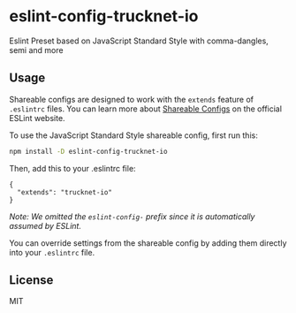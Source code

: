 # eslint-config-trucknet-io

Eslint Preset based on JavaScript Standard Style with comma-dangles, semi and more


## Usage

Shareable configs are designed to work with the `extends` feature of `.eslintrc` files.
You can learn more about
[Shareable Configs](http://eslint.org/docs/developer-guide/shareable-configs) on the
official ESLint website.

To use the JavaScript Standard Style shareable config, first run this:

```bash
npm install -D eslint-config-trucknet-io
```

Then, add this to your .eslintrc file:

```
{
  "extends": "trucknet-io"
}
```

*Note: We omitted the `eslint-config-` prefix since it is automatically assumed by ESLint.*

You can override settings from the shareable config by adding them directly into your
`.eslintrc` file.

## License

MIT
